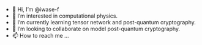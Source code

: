 - 👋 Hi, I’m @iwase-f
- 👀 I’m interested in computational physics.
- 🌱 I’m currently learning tensor network and post-quantum cryptography.
- 💞️ I’m looking to collaborate on model post-quantum cryptography.
- 📫 How to reach me ...

<!---
iwase-f/iwase-f is a ✨ special ✨ repository because its `README.md` (this file) appears on your GitHub profile.
You can click the Preview link to take a look at your changes.
--->
